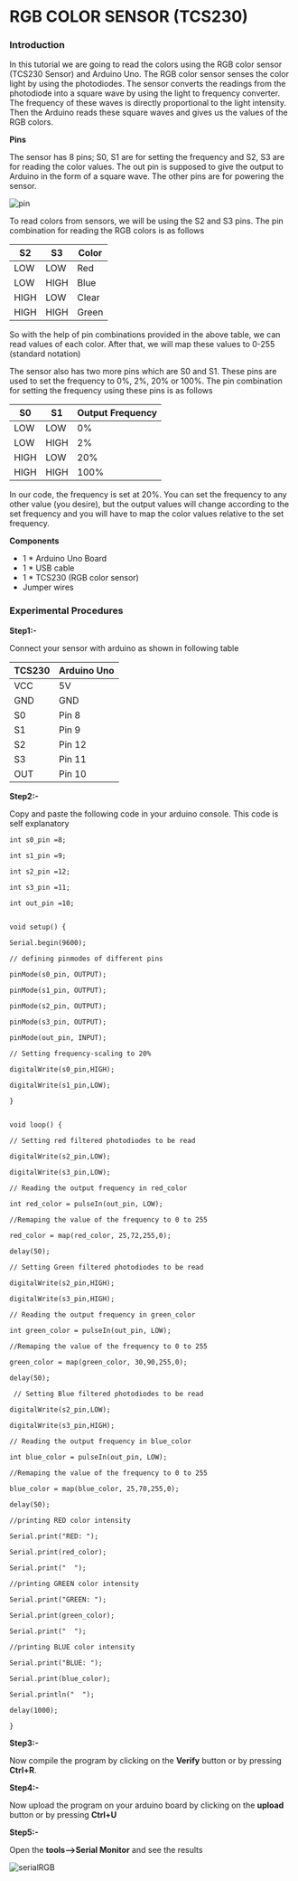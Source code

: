 # RGB COLOR SENSOR (TCS230)

### Introduction

In this tutorial we are going to read the colors using the RGB color sensor (TCS230 Sensor) and Arduino Uno.
The RGB color sensor senses the color light by using the photodiodes.
The sensor converts the readings from the photodiode into a square wave by using the light to frequency converter. The frequency of these
waves is directly proportional to the light intensity. Then the Arduino reads these square waves and gives us the values of the RGB
colors.

**Pins**

The sensor has 8 pins; S0, S1 are for setting the frequency and S2, S3 are for reading the color values. The out pin is supposed to give 
the output to  Arduino in the form of a square wave. The other pins are for powering the sensor.

![pin](/RGB_Sensor/images/Color_sensor_TCS_320_pin-out.png)

To read colors from sensors, we will be using the S2 and S3 pins. The pin combination for reading the RGB colors is as follows

S2 |	S3 |	Color
---|-----|-------
LOW |	LOW |	Red
LOW |	HIGH |	Blue
HIGH |	LOW |	Clear
HIGH |	HIGH |	Green

So with the help of pin combinations provided in the above table, we can read values of each color.
After that, we will map these values to 0-255 (standard notation)

The sensor also has two more pins which are S0 and S1. These pins are used to set the frequency to 0%, 2%, 20% or 100%. The pin 
combination for setting the frequency using these pins is as follows

S0 |	S1 |	Output Frequency
---|-----|------------------
LOW |	LOW |	0%
LOW |	HIGH |	2%
HIGH | LOW	| 20%
HIGH |	HIGH |	100%

In our code, the frequency is set at 20%. You can set the frequency to any other value (you desire), but the output values will change
according to the set frequency and you will have to map the color values relative to the set frequency.

**Components**

* 1 * Arduino Uno Board
* 1 * USB cable
* 1 * TCS230 (RGB color sensor)
* Jumper wires 

### Experimental Procedures

**Step1:-**

Connect your sensor with arduino as shown in following table

TCS230 |	Arduino Uno
-------|-------------
VCC |	5V
GND |	GND
S0 |	Pin 8
S1 |	Pin 9
S2 |	Pin 12
S3 |	Pin 11
OUT	| Pin 10

**Step2:-**

Copy and paste the following code in your arduino console. This code is self explanatory

    int s0_pin =8;

    int s1_pin =9;

    int s2_pin =12;

    int s3_pin =11;

    int out_pin =10;


    void setup() {

    Serial.begin(9600);
    
    // defining pinmodes of different pins

    pinMode(s0_pin, OUTPUT);

    pinMode(s1_pin, OUTPUT);

    pinMode(s2_pin, OUTPUT);

    pinMode(s3_pin, OUTPUT);

    pinMode(out_pin, INPUT);
    
    // Setting frequency-scaling to 20%

    digitalWrite(s0_pin,HIGH);

    digitalWrite(s1_pin,LOW);

    }


    void loop() {
    
    // Setting red filtered photodiodes to be read

    digitalWrite(s2_pin,LOW);

    digitalWrite(s3_pin,LOW);
    
    // Reading the output frequency in red_color

    int red_color = pulseIn(out_pin, LOW);
    
    //Remaping the value of the frequency to 0 to 255

    red_color = map(red_color, 25,72,255,0);

    delay(50);
    
    // Setting Green filtered photodiodes to be read

    digitalWrite(s2_pin,HIGH);

    digitalWrite(s3_pin,HIGH);
    
    // Reading the output frequency in green_color

    int green_color = pulseIn(out_pin, LOW);
    
    //Remaping the value of the frequency to 0 to 255

    green_color = map(green_color, 30,90,255,0);

    delay(50);
    
     // Setting Blue filtered photodiodes to be read

    digitalWrite(s2_pin,LOW);

    digitalWrite(s3_pin,HIGH);
    
    // Reading the output frequency in blue_color

    int blue_color = pulseIn(out_pin, LOW);
    
    //Remaping the value of the frequency to 0 to 255

    blue_color = map(blue_color, 25,70,255,0);

    delay(50);
    
    //printing RED color intensity

    Serial.print("RED: ");

    Serial.print(red_color);

    Serial.print("  ");
    
    //printing GREEN color intensity
 
    Serial.print("GREEN: ");

    Serial.print(green_color);

    Serial.print("  ");
    
    //printing BLUE color intensity

    Serial.print("BLUE: ");

    Serial.print(blue_color);

    Serial.println("  ");

    delay(1000);

    }

**Step3:-**

Now compile the program by clicking on the **Verify** button or by pressing **Ctrl+R**.

**Step4:-**

Now upload the program on your arduino board by clicking on the **upload** button or by pressing **Ctrl+U**

**Step5:-**

Open the **tools-->Serial Monitor** and see the results

![serialRGB](/RGB_Sensor/images/serialRGB.jpg)
